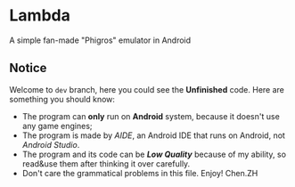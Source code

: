 # Lambda

A simple fan-made "Phigros" emulator in Android

## Notice 
 Welcome to ```dev``` branch, here you could see the __Unfinished__ code. 
 Here are something you should know:
 + The program can __only__ run on __Android__ system, because it doesn't use any game engines;
 + The program is made by _AIDE_, an Android IDE that runs on Android, not _Android Studio_.
 + The program and its code can be ___Low Quality___ because of my ability, so read&use them after thinking it over carefully.
 + Don't care the grammatical problems in this file.
 Enjoy! 
 Chen.ZH 


